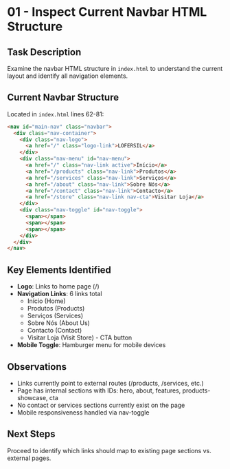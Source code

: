 # 01 - Inspect Current Navbar HTML Structure

## Task Description

Examine the navbar HTML structure in `index.html` to understand the current layout and identify all navigation elements.

## Current Navbar Structure

Located in `index.html` lines 62-81:

```html
<nav id="main-nav" class="navbar">
  <div class="nav-container">
    <div class="nav-logo">
      <a href="/" class="logo-link">LOFERSIL</a>
    </div>
    <div class="nav-menu" id="nav-menu">
      <a href="/" class="nav-link active">Início</a>
      <a href="/products" class="nav-link">Produtos</a>
      <a href="/services" class="nav-link">Serviços</a>
      <a href="/about" class="nav-link">Sobre Nós</a>
      <a href="/contact" class="nav-link">Contacto</a>
      <a href="/store" class="nav-link nav-cta">Visitar Loja</a>
    </div>
    <div class="nav-toggle" id="nav-toggle">
      <span></span>
      <span></span>
      <span></span>
    </div>
  </div>
</nav>
```

## Key Elements Identified

- **Logo**: Links to home page (/)
- **Navigation Links**: 6 links total
  - Início (Home)
  - Produtos (Products)
  - Serviços (Services)
  - Sobre Nós (About Us)
  - Contacto (Contact)
  - Visitar Loja (Visit Store) - CTA button
- **Mobile Toggle**: Hamburger menu for mobile devices

## Observations

- Links currently point to external routes (/products, /services, etc.)
- Page has internal sections with IDs: hero, about, features, products-showcase, cta
- No contact or services sections currently exist on the page
- Mobile responsiveness handled via nav-toggle

## Next Steps

Proceed to identify which links should map to existing page sections vs. external pages.

